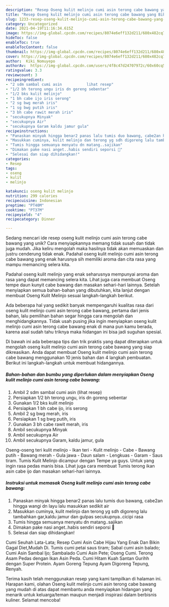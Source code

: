 ```yaml
---
description: "Resep Oseng kulit melinjo cumi asin terong cabe bawang yang Bikin Ngiler"
title: "Resep Oseng kulit melinjo cumi asin terong cabe bawang yang Bikin Ngiler"
slug: 1233-resep-oseng-kulit-melinjo-cumi-asin-terong-cabe-bawang-yang-bikin-ngiler
category: Uncategorized
date: 2021-04-19T11:16:34.615Z
image: https://img-global.cpcdn.com/recipes/8074e6eff132d211/680x482cq70/oseng-kulit-melinjo-cumi-asin-terong-cabe-bawang-foto-resep-utama.jpg
hideToc: false
enableToc: true
enableTocContent: false
thumbnail: https://img-global.cpcdn.com/recipes/8074e6eff132d211/680x482cq70/oseng-kulit-melinjo-cumi-asin-terong-cabe-bawang-foto-resep-utama.jpg
cover: https://img-global.cpcdn.com/recipes/8074e6eff132d211/680x482cq70/oseng-kulit-melinjo-cumi-asin-terong-cabe-bawang-foto-resep-utama.jpg
author:  Kiki_Nomuyepo
authorAv:  https://img-global.cpcdn.com/users/4f8c47d24707972c/60x60cq50/avatar.jpg
ratingvalue: 3.3
reviewcount: 3
recipeingredient:
- "2 sdm sambal cumi asin           lihat resep"
- "1/2 bh terong ungu iris dn goreng sebentar"
- "1/2 bks kulit melinjo"
- "1 bh cabe ijo iris serong"
- "2 sg bwg merah iris"
- "1 sg bwg putih iris"
- "3 bh cabe rawit merah iris"
- "secukupnya Minyak"
- "secukupnya Air"
- "secukupnya Garam kaldu jamur gula"
recipeinstructions:
- "Panaskan minyak hingga benar2 panas lalu tumis duo bawang, cabe2an hingga wangi dn layu lalu masukkan sedikit air"
- "Masukkan cuminya, kulit melinjo dan terong yg sdh digoreng lalu tambahkan gar,kaldu jamur dan gulpas secukupnya..cicipi rasa"
- "Tumis hingga semuanya menyatu dn matang..sajikan"
- "Dimakan pake nasi anget..habis sendiri seporsi 🙈"
- "Selesai dan siap dihidangkan!"
categories:
- Resep
tags:
- oseng
- kulit
- melinjo

katakunci: oseng kulit melinjo 
nutrition: 299 calories
recipecuisine: Indonesian
preptime: "PT40M"
cooktime: "PT37M"
recipeyield: "4"
recipecategory: Dinner

---
```



Sedang mencari ide resep oseng kulit melinjo cumi asin terong cabe bawang yang unik? Cara menyiapkannya memang tidak susah dan tidak juga mudah. Jika keliru mengolah maka hasilnya tidak akan memuaskan dan justru cenderung tidak enak. Padahal oseng kulit melinjo cumi asin terong cabe bawang yang enak harusnya sih memiliki aroma dan cita rasa yang mampu memancing selera kita.


Padahal oseng kulit melinjo yang enak seharusnya mempunyai aroma dan rasa yang dapat memancing selera kita. Lihat juga cara membuat Oseng tempe daun kunyit cabe bawang dan masakan sehari-hari lainnya. Setelah menyiapkan semua bahan-bahan yang dibutuhkan, kita lanjut dengan membuat Oseng Kulit Melinjo sesuai langkah-langkah berikut.

Ada beberapa hal yang sedikit banyak mempengaruhi kualitas rasa dari oseng kulit melinjo cumi asin terong cabe bawang, pertama dari jenis bahan, lalu pemilihan bahan segar hingga cara mengolah dan menghidangkannya. Tidak usah pusing jika ingin menyiapkan oseng kulit melinjo cumi asin terong cabe bawang enak di mana pun kamu berada, karena asal sudah tahu triknya maka hidangan ini bisa jadi suguhan spesial.


Di bawah ini ada beberapa tips dan trik praktis yang dapat diterapkan untuk mengolah oseng kulit melinjo cumi asin terong cabe bawang yang siap dikreasikan. Anda dapat membuat Oseng kulit melinjo cumi asin terong cabe bawang menggunakan 10 jenis bahan dan 4 langkah pembuatan. Berikut ini langkah-langkah untuk membuat hidangannya.

<!--inarticleads1-->

##### Bahan-bahan dan bumbu yang diperlukan dalam menyiapkan Oseng kulit melinjo cumi asin terong cabe bawang:

1. Ambil 2 sdm sambal cumi asin           (lihat resep)
1. Persiapkan 1/2 bh terong ungu, iris dn goreng sebentar
1. Gunakan 1/2 bks kulit melinjo
1. Persiapkan 1 bh cabe ijo, iris serong
1. Ambil 2 sg bwg merah, iris
1. Persiapkan 1 sg bwg putih, iris
1. Gunakan 3 bh cabe rawit merah, iris
1. Ambil secukupnya Minyak
1. Ambil secukupnya Air
1. Ambil secukupnya Garam, kaldu jamur, gula


Oseng-oseng teri kulit melinjo - Ikan teri - Kulit melinjo - Cabe - Bawang putih - Bawang merah - Gula jawa - Daun salam - Lengkuas - Garam - Saus tiram. Tumis Kulit Melinjo dicampur dengan Tempe ya guys. Untuk yang ingin rasa pedas manis bisa. Lihat juga cara membuat Tumis terong ikan asin cabe ijo dan masakan sehari-hari lainnya. 

<!--inarticleads2-->

##### Instruksi untuk memasak Oseng kulit melinjo cumi asin terong cabe bawang:

1. Panaskan minyak hingga benar2 panas lalu tumis duo bawang, cabe2an hingga wangi dn layu lalu masukkan sedikit air
1. Masukkan cuminya, kulit melinjo dan terong yg sdh digoreng lalu tambahkan gar,kaldu jamur dan gulpas secukupnya..cicipi rasa
1. Tumis hingga semuanya menyatu dn matang..sajikan
1. Dimakan pake nasi anget..habis sendiri seporsi 🙈
1. Selesai dan siap dihidangkan!

Cumi Seuhah Lata-Lata; Resep Cumi Asin Cabe Hijau Yang Enak Dan Bikin Gagal Diet,Mudah Di. Tumis cumi petai saus tiram; Sabal cumi asin balado; Cumi Asin Sambal Ijo; Sambalado Cumi Asin Pete; Oseng Cumi. Terong Asam Pedas dengan Ikan Asin Peda. Cumi Hitam Kuah Santan Gurihh dengan Super Protein. Ayam Goreng Tepung Ayam Digoreng Tepung, Renyah. 

Terima kasih telah menggunakan resep yang kami tampilkan di halaman ini. Harapan kami, olahan Oseng kulit melinjo cumi asin terong cabe bawang yang mudah di atas dapat membantu anda menyiapkan hidangan yang menarik untuk keluarga/teman maupun menjadi inspirasi dalam berbisnis kuliner. Selamat mencoba!
